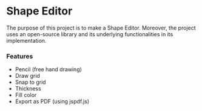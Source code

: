 # Shape Editor
The purpose of this project is to make a Shape Editor. Moreover, the project uses an open-source library and its underlying functionalities in its implementation.

### Features
* Pencil (free hand drawing)
* Draw grid
* Snap to grid
* Thickness
* Fill color
* Export as PDF (using jspdf.js)
